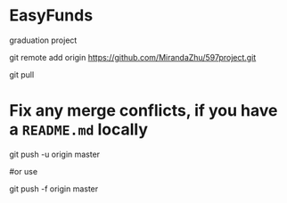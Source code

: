 # EasyFunds
graduation project

git remote add origin https://github.com/MirandaZhu/597project.git

git pull
# Fix any merge conflicts, if you have a `README.md` locally

git push -u origin master

#or use

git push -f origin master

